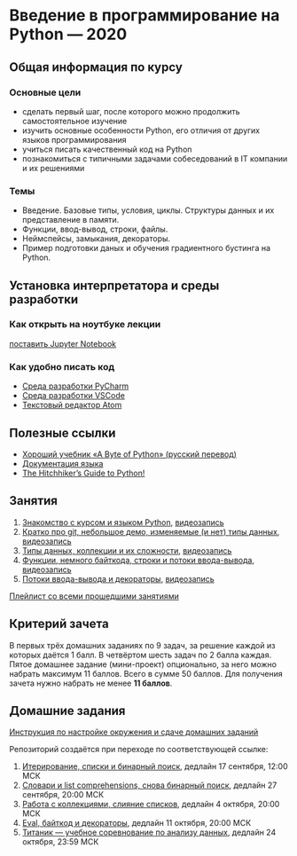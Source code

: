 # Введение в программирование на Python — 2020

## Общая информация по курсу

### Основные цели

* сделать первый шаг, после которого можно продолжить самостоятельное изучение
* изучить основные особенности Python, его отличия от других языков программирования
* учиться писать качественный код на Python
* познакомиться с типичными задачами собеседований в IT компании и их решениями

### Темы

* Введение. Базовые типы, условия, циклы. Структуры данных и их представление в памяти.
* Функции, ввод-вывод, строки, файлы.
* Неймспейсы, замыкания, декораторы.
* Пример подготовки даных и обучения градиентного бустинга на Python.  

## Установка интерпретатора и среды разработки

### Как открыть на ноутбуке лекции
[поставить Jupyter Notebook](https://jupyter.readthedocs.io/en/latest/install.html)

### Как удобно писать код
* [Среда разработки PyCharm](https://www.jetbrains.com/pycharm/)
* [Среда разработки VSCode](https://code.visualstudio.com/)
* [Текстовый редактор Atom](https://atom.io/)

## Полезные ссылки
* [Хороший учебник «А Byte of Python» (русский перевод)](http://svp.pp.ua/AByteOfPython/)
* [Документация языка](https://docs.python.org/3/)
* [The Hitchhiker’s Guide to Python!](https://docs.python-guide.org/)

## Занятия

1. [Знакомство с курсом и языком Python](lessons/01.intro.python/), [видеозапись](https://youtu.be/OHxTiRn3SIw)
2. [Кратко про git, небольшое демо, изменяемые (и нет) типы данных](lessons/02.intro.git/), [видеозапись](https://youtu.be/ZjXpv5bYqtA)
3. [Типы данных, коллекции и их сложности](lessons/03.types.complexity/), [видеозапись](https://youtu.be/7eInz4t8W4g)
4. [Функции, немного байткода, строки и потоки ввода-вывода](lessons/04.functions_strings_IO/), [видеозапись](https://youtu.be/0PwkiGRHaZM)
5. [Потоки ввода-вывода и декораторы](lessons/05.strings_io_decorators/), [видеозапись](https://youtu.be/0idsTKCe3vo)

[Плейлист со всеми прошедшими занятиями](https://www.youtube.com/playlist?list=PLMnIvyEqQ_PbN64gKyLGdlRzevpA7V-sY)

## Критерий зачета
В первых  трёх домашних заданиях по 9 задач, за решение каждой из которых даётся 1 балл. В четвёртом шесть задач по 2 балла каждая. Пятое домашнее задание (мини-проект) опционально, за него можно набрать максимум 11 баллов. Всего в сумме 50 баллов. Для получения зачета нужно набрать не менее **11 баллов**.

## Домашние задания

[Инструкция по настройке окружения и сдаче домашних заданий](env_configuration.md) 

Репозиторий создаётся при переходе по соответствующей ссылке:

1. [Итерирование, списки и бинарный поиск](https://classroom.github.com/a/-NS0xbJr), дедлайн 17 сентября, 12:00 МСК
2. [Словари и list comprehensions, снова бинарный поиск](https://classroom.github.com/a/dCQ77hm1), дедлайн 27 сентября, 20:00 МСК
3. [Работа с коллекциями, слияние списков](https://classroom.github.com/a/TbqBYgcY), дедлайн 4 октября, 20:00 МСК
4. [Eval, байткод и декораторы](https://classroom.github.com/a/5W8ers_z), дедлайн 11 октября, 20:00 МСК
5. [Титаник — учебное соревнование по анализу данных](https://classroom.github.com/a/iEhtNdrq), дедлайн 24 октября, 23:59 МСК
